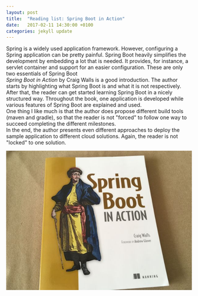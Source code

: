 ```yaml
---
layout: post
title:  "Reading list: Spring Boot in Action"
date:   2017-02-11 14:30:00 +0100
categories: jekyll update
---
```

Spring is a widely used application framework. However, configuring a Spring application can be pretty painful.
Spring Boot heavily simplifies the development by embedding a lot that is needed. It provides, for instance, a servlet container and
support for an easier configuration. These are only two essentials of Spring Boot
<br/>
*Spring Boot in Action* by Craig Walls is a good introduction. The author starts by highlighting what Spring Boot is and what it is not respectively.
After that, the reader can get started learning Spring Boot in a nicely structured way. Throughout the book, one application is developed
while various features of Spring Boot are explained and used.
<br/>
One thing I like much is that the author does propose different build tools (maven and gradle), so that the reader is not "forced" to follow
one way to succeed completing the different milestones.
<br/>
In the end, the author presents even different approaches to deploy the sample application to different cloud solutions. Again, the reader is not 
"locked" to one solution.

![](/assets/spbia.JPG)

